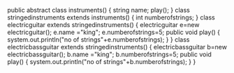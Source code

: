 public abstract class instruments()
{
string name;
play();
}
class stringedinstruments extends instruments()
{
int numberofstrings;
}
class electricguitar extends stringedinstruments()
{
electricguitar e=new electricguitar();
e.name ="king";
e.numberofstrings=5;
public void play()
{
system.out.println("no of strings"+e.numberofstrings);
}
}
class electricbassguitar extends stringedinstruments()
{
electricbassguitar b=new electricbassguitar();
b.name ="king";
b.numberofstrings=5;
public void play()
{
system.out.println("no of strings"+b.numberofstrings);
}
}
